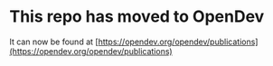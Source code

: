 # This repo has moved to OpenDev

It can now be found at [https://opendev.org/opendev/publications](https://opendev.org/opendev/publications)
